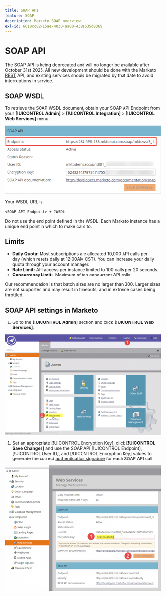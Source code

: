 ```yaml
---
title: SOAP API
feature: SOAP
description: Marketo SOAP overview
exl-id: 6618cc82-15ae-4030-aa00-438e635d8369
---
```

# SOAP API

The SOAP API is being deprecated and will no longer be available after October 31st 2025.  All new development should be done with the Marketo [REST](https://developer.adobe.com/marketo-apis/) API, and existing services should be migrated by that date to avoid interruptions in service.

## SOAP WSDL

To retrieve the SOAP WSDL document, obtain your SOAP API Endpoint from your **[!UICONTROL Admin]** > **[!UICONTROL Integration]** > **[!UICONTROL Web Services]** menu. 

![SOAP Endpoint](assets/endpoint-soap.png)

Your WSDL URL is:

`<SOAP API Endpoint> + ?WSDL`

Do not use the end point defined in the WSDL. Each Marketo instance has a unique end point in which to make calls to.

## Limits

- **Daily Quota:** Most subscriptions are allocated 10,000 API calls per day (which resets daily at 12:00AM CST). You can increase your daily quota through your account manager.
- **Rate Limit:** API access per instance limited to 100 calls per 20 seconds.
- **Concurrency Limit:**  Maximum of ten concurrent API calls.

Our recommendation is that batch sizes are no larger than 300. Larger sizes are not supported and may result in timeouts, and in extreme cases being throttled.

## SOAP API settings in Marketo

1. Go to the **[!UICONTROL Admin]** section and click **[!UICONTROL Web Services]**.

![admin-web-services2](assets/admin-web-services2.png)

1. Set an appropriate [!UICONTROL Encryption Key], click **[!UICONTROL Save Changes]** and use the SOAP API [!UICONTROL Endpoint], [!UICONTROL User ID], and [!UICONTROL Encryption Key] values to generate the correct [authentication signature](authentication-signature.md) for each SOAP API call.

![admin-web-services3](assets/admin-web-services3.png)
